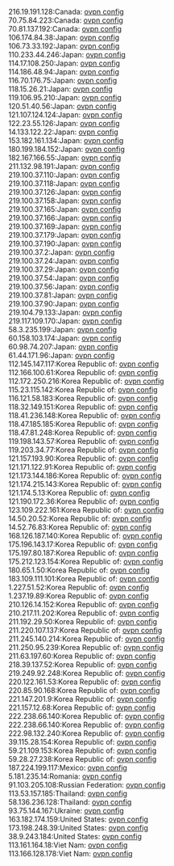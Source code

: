 216.19.191.128:Canada: [ovpn config](vpn/216_19_191_128.ovpn)  
70.75.84.223:Canada: [ovpn config](vpn/70_75_84_223.ovpn)  
70.81.137.192:Canada: [ovpn config](vpn/70_81_137_192.ovpn)  
106.174.84.38:Japan: [ovpn config](vpn/106_174_84_38.ovpn)  
106.73.33.192:Japan: [ovpn config](vpn/106_73_33_192.ovpn)  
110.233.44.246:Japan: [ovpn config](vpn/110_233_44_246.ovpn)  
114.17.108.250:Japan: [ovpn config](vpn/114_17_108_250.ovpn)  
114.186.48.94:Japan: [ovpn config](vpn/114_186_48_94.ovpn)  
116.70.176.75:Japan: [ovpn config](vpn/116_70_176_75.ovpn)  
118.15.26.21:Japan: [ovpn config](vpn/118_15_26_21.ovpn)  
119.106.95.210:Japan: [ovpn config](vpn/119_106_95_210.ovpn)  
120.51.40.56:Japan: [ovpn config](vpn/120_51_40_56.ovpn)  
121.107.124.124:Japan: [ovpn config](vpn/121_107_124_124.ovpn)  
122.23.55.126:Japan: [ovpn config](vpn/122_23_55_126.ovpn)  
14.133.122.22:Japan: [ovpn config](vpn/14_133_122_22.ovpn)  
153.182.161.134:Japan: [ovpn config](vpn/153_182_161_134.ovpn)  
180.199.184.152:Japan: [ovpn config](vpn/180_199_184_152.ovpn)  
182.167.166.55:Japan: [ovpn config](vpn/182_167_166_55.ovpn)  
211.132.98.191:Japan: [ovpn config](vpn/211_132_98_191.ovpn)  
219.100.37.110:Japan: [ovpn config](vpn/219_100_37_110.ovpn)  
219.100.37.118:Japan: [ovpn config](vpn/219_100_37_118.ovpn)  
219.100.37.126:Japan: [ovpn config](vpn/219_100_37_126.ovpn)  
219.100.37.158:Japan: [ovpn config](vpn/219_100_37_158.ovpn)  
219.100.37.165:Japan: [ovpn config](vpn/219_100_37_165.ovpn)  
219.100.37.166:Japan: [ovpn config](vpn/219_100_37_166.ovpn)  
219.100.37.169:Japan: [ovpn config](vpn/219_100_37_169.ovpn)  
219.100.37.179:Japan: [ovpn config](vpn/219_100_37_179.ovpn)  
219.100.37.190:Japan: [ovpn config](vpn/219_100_37_190.ovpn)  
219.100.37.2:Japan: [ovpn config](vpn/219_100_37_2.ovpn)  
219.100.37.24:Japan: [ovpn config](vpn/219_100_37_24.ovpn)  
219.100.37.29:Japan: [ovpn config](vpn/219_100_37_29.ovpn)  
219.100.37.54:Japan: [ovpn config](vpn/219_100_37_54.ovpn)  
219.100.37.56:Japan: [ovpn config](vpn/219_100_37_56.ovpn)  
219.100.37.81:Japan: [ovpn config](vpn/219_100_37_81.ovpn)  
219.100.37.90:Japan: [ovpn config](vpn/219_100_37_90.ovpn)  
219.104.79.133:Japan: [ovpn config](vpn/219_104_79_133.ovpn)  
219.117.109.170:Japan: [ovpn config](vpn/219_117_109_170.ovpn)  
58.3.235.199:Japan: [ovpn config](vpn/58_3_235_199.ovpn)  
60.158.103.174:Japan: [ovpn config](vpn/60_158_103_174.ovpn)  
60.98.74.207:Japan: [ovpn config](vpn/60_98_74_207.ovpn)  
61.44.171.96:Japan: [ovpn config](vpn/61_44_171_96.ovpn)  
112.145.147.117:Korea Republic of: [ovpn config](vpn/112_145_147_117.ovpn)  
112.166.100.61:Korea Republic of: [ovpn config](vpn/112_166_100_61.ovpn)  
112.172.250.216:Korea Republic of: [ovpn config](vpn/112_172_250_216.ovpn)  
115.23.115.142:Korea Republic of: [ovpn config](vpn/115_23_115_142.ovpn)  
116.121.58.183:Korea Republic of: [ovpn config](vpn/116_121_58_183.ovpn)  
118.32.149.151:Korea Republic of: [ovpn config](vpn/118_32_149_151.ovpn)  
118.41.236.148:Korea Republic of: [ovpn config](vpn/118_41_236_148.ovpn)  
118.47.185.185:Korea Republic of: [ovpn config](vpn/118_47_185_185.ovpn)  
118.47.81.248:Korea Republic of: [ovpn config](vpn/118_47_81_248.ovpn)  
119.198.143.57:Korea Republic of: [ovpn config](vpn/119_198_143_57.ovpn)  
119.203.34.77:Korea Republic of: [ovpn config](vpn/119_203_34_77.ovpn)  
121.157.193.90:Korea Republic of: [ovpn config](vpn/121_157_193_90.ovpn)  
121.171.122.91:Korea Republic of: [ovpn config](vpn/121_171_122_91.ovpn)  
121.173.144.186:Korea Republic of: [ovpn config](vpn/121_173_144_186.ovpn)  
121.174.215.143:Korea Republic of: [ovpn config](vpn/121_174_215_143.ovpn)  
121.174.5.13:Korea Republic of: [ovpn config](vpn/121_174_5_13.ovpn)  
121.190.172.36:Korea Republic of: [ovpn config](vpn/121_190_172_36.ovpn)  
123.109.222.161:Korea Republic of: [ovpn config](vpn/123_109_222_161.ovpn)  
14.50.20.52:Korea Republic of: [ovpn config](vpn/14_50_20_52.ovpn)  
14.52.76.83:Korea Republic of: [ovpn config](vpn/14_52_76_83.ovpn)  
168.126.187.140:Korea Republic of: [ovpn config](vpn/168_126_187_140.ovpn)  
175.196.143.17:Korea Republic of: [ovpn config](vpn/175_196_143_17.ovpn)  
175.197.80.187:Korea Republic of: [ovpn config](vpn/175_197_80_187.ovpn)  
175.212.123.154:Korea Republic of: [ovpn config](vpn/175_212_123_154.ovpn)  
180.65.1.50:Korea Republic of: [ovpn config](vpn/180_65_1_50.ovpn)  
183.109.111.101:Korea Republic of: [ovpn config](vpn/183_109_111_101.ovpn)  
1.227.51.52:Korea Republic of: [ovpn config](vpn/1_227_51_52.ovpn)  
1.237.19.89:Korea Republic of: [ovpn config](vpn/1_237_19_89.ovpn)  
210.126.14.152:Korea Republic of: [ovpn config](vpn/210_126_14_152.ovpn)  
210.217.11.202:Korea Republic of: [ovpn config](vpn/210_217_11_202.ovpn)  
211.192.29.50:Korea Republic of: [ovpn config](vpn/211_192_29_50.ovpn)  
211.220.107.137:Korea Republic of: [ovpn config](vpn/211_220_107_137.ovpn)  
211.245.140.214:Korea Republic of: [ovpn config](vpn/211_245_140_214.ovpn)  
211.250.95.239:Korea Republic of: [ovpn config](vpn/211_250_95_239.ovpn)  
211.63.197.60:Korea Republic of: [ovpn config](vpn/211_63_197_60.ovpn)  
218.39.137.52:Korea Republic of: [ovpn config](vpn/218_39_137_52.ovpn)  
219.249.92.248:Korea Republic of: [ovpn config](vpn/219_249_92_248.ovpn)  
220.122.161.53:Korea Republic of: [ovpn config](vpn/220_122_161_53.ovpn)  
220.85.90.168:Korea Republic of: [ovpn config](vpn/220_85_90_168.ovpn)  
221.147.201.9:Korea Republic of: [ovpn config](vpn/221_147_201_9.ovpn)  
221.157.12.68:Korea Republic of: [ovpn config](vpn/221_157_12_68.ovpn)  
222.238.66.140:Korea Republic of: [ovpn config](vpn/222_238_66_140.ovpn)  
222.238.66.140:Korea Republic of: [ovpn config](vpn/222_238_66_140.ovpn)  
222.98.132.240:Korea Republic of: [ovpn config](vpn/222_98_132_240.ovpn)  
39.115.28.154:Korea Republic of: [ovpn config](vpn/39_115_28_154.ovpn)  
59.21.109.153:Korea Republic of: [ovpn config](vpn/59_21_109_153.ovpn)  
59.28.27.238:Korea Republic of: [ovpn config](vpn/59_28_27_238.ovpn)  
187.224.199.117:Mexico: [ovpn config](vpn/187_224_199_117.ovpn)  
5.181.235.14:Romania: [ovpn config](vpn/5_181_235_14.ovpn)  
91.103.205.108:Russian Federation: [ovpn config](vpn/91_103_205_108.ovpn)  
113.53.157.185:Thailand: [ovpn config](vpn/113_53_157_185.ovpn)  
58.136.236.128:Thailand: [ovpn config](vpn/58_136_236_128.ovpn)  
93.75.144.167:Ukraine: [ovpn config](vpn/93_75_144_167.ovpn)  
163.182.174.159:United States: [ovpn config](vpn/163_182_174_159.ovpn)  
173.198.248.39:United States: [ovpn config](vpn/173_198_248_39.ovpn)  
38.9.243.184:United States: [ovpn config](vpn/38_9_243_184.ovpn)  
113.161.164.18:Viet Nam: [ovpn config](vpn/113_161_164_18.ovpn)  
113.166.128.178:Viet Nam: [ovpn config](vpn/113_166_128_178.ovpn)  
